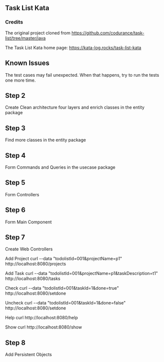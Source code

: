 
## Task List Kata
### Credits
The original project cloned from https://github.com/codurance/task-list/tree/master/java

The Task List Kata home page: https://kata-log.rocks/task-list-kata

## Known Issues
The test cases may fail unexpected. When that happens, try to run the tests one more time. 

## Step 2
Create Clean architecture four layers and enrich classes in the entity package

## Step 3
Find more classes in the entity package

## Step 4
Form Commands and Queries in the usecase package

## Step 5
Form Controllers

## Step 6
Form Main Component

## Step 7 
Create Web Controllers

Add Project
curl --data "todolistId=001&projectName=p1"  http://localhost:8080/projects

Add Task
curl --data "todolistId=001&projectName=p1&taskDescription=t1"  http://localhost:8080/tasks

Check
curl --data "todolistId=001&taskId=1&done=true"  http://localhost:8080/setdone

Uncheck
curl --data "todolistId=001&taskId=1&done=false"  http://localhost:8080/setdone

Help
curl http://localhost:8080/help

Show
curl http://localhost:8080/show

## Step 8
Add Persistent Objects